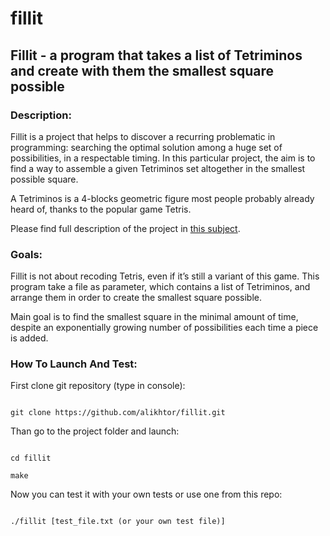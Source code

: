 # fillit

## Fillit - a program that takes a list of Tetriminos and create with them the smallest square possible

### Description:

Fillit is a project that helps to discover a recurring problematic in programming: 
searching the optimal solution among a huge set of possibilities, in a respectable timing.
In this particular project, the aim is to find a way to assemble a given Tetriminos set altogether in the smallest possible square.

A Tetriminos is a 4-blocks geometric figure most people probably already heard of, thanks to the popular game Tetris.

Please find full description of the project in [this subject](https://github.com/alikhtor/fillit/blob/master/fillit.en.pdf).

### Goals:

Fillit is not about recoding Tetris, even if it’s still a variant of this game.
This program take a file as parameter, which contains a list of Tetriminos, and arrange them in order to create the smallest square possible.

Main goal is to find the smallest square in the minimal amount of time, despite an exponentially growing number of possibilities each time a piece is added.

### How To Launch And Test:

First clone git repository (type in console):

```

git clone https://github.com/alikhtor/fillit.git

```

Than go to the project folder and launch:

```

cd fillit

make

```

Now you can test it with your own tests or use one from this repo:

```

./fillit [test_file.txt (or your own test file)]

```
